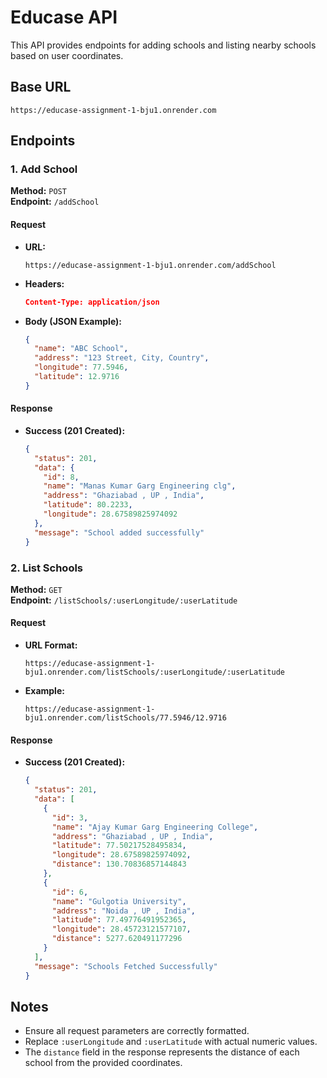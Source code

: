 # Educase API

This API provides endpoints for adding schools and listing nearby schools based on user coordinates.

## Base URL
```
https://educase-assignment-1-bju1.onrender.com
```

## Endpoints

### 1. Add School
**Method:** `POST`  
**Endpoint:** `/addSchool`

#### Request
- **URL:**
  ```
  https://educase-assignment-1-bju1.onrender.com/addSchool
  ```
- **Headers:**
  ```json
  Content-Type: application/json
  ```
- **Body (JSON Example):**
  ```json
  {
    "name": "ABC School",
    "address": "123 Street, City, Country",
    "longitude": 77.5946,
    "latitude": 12.9716
  }
  ```

#### Response
- **Success (201 Created):**
  ```json
  {
    "status": 201,
    "data": {
      "id": 8,
      "name": "Manas Kumar Garg Engineering clg",
      "address": "Ghaziabad , UP , India",
      "latitude": 80.2233,
      "longitude": 28.67589825974092
    },
    "message": "School added successfully"
  }
  ```

### 2. List Schools
**Method:** `GET`  
**Endpoint:** `/listSchools/:userLongitude/:userLatitude`

#### Request
- **URL Format:**
  ```
  https://educase-assignment-1-bju1.onrender.com/listSchools/:userLongitude/:userLatitude
  ```
- **Example:**
  ```
  https://educase-assignment-1-bju1.onrender.com/listSchools/77.5946/12.9716
  ```

#### Response
- **Success (201 Created):**
  ```json
  {
    "status": 201,
    "data": [
      {
        "id": 3,
        "name": "Ajay Kumar Garg Engineering College",
        "address": "Ghaziabad , UP , India",
        "latitude": 77.50217528495834,
        "longitude": 28.67589825974092,
        "distance": 130.70836857144843
      },
      {
        "id": 6,
        "name": "Gulgotia University",
        "address": "Noida , UP , India",
        "latitude": 77.49776491952365,
        "longitude": 28.45723121577107,
        "distance": 5277.620491177296
      }
    ],
    "message": "Schools Fetched Successfully"
  }
  ```

## Notes
- Ensure all request parameters are correctly formatted.
- Replace `:userLongitude` and `:userLatitude` with actual numeric values.
- The `distance` field in the response represents the distance of each school from the provided coordinates.

